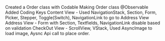 Created a Order class with Codable
Making Order class @Observable
Added Coding Keys
Content View - Used NavigationStack, Section, Form, Picker, Stepper, Toggle(Switch), NavigationLink to go to Address View
Address View - Form with Section, Textfields, NavigationLink disable based on validation
CheckOut View - ScrollView, VStack, Used AsyncImage to load image, Aysnc Api call to place order.

